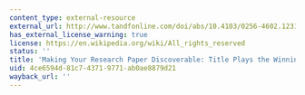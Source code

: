 ```yaml
---
content_type: external-resource
external_url: http://www.tandfonline.com/doi/abs/10.4103/0256-4602.123113
has_external_license_warning: true
license: https://en.wikipedia.org/wiki/All_rights_reserved
status: ''
title: 'Making Your Research Paper Discoverable: Title Plays the Winning Trick'
uid: 4ce6594d-81c7-4371-9771-ab0ae8879d21
wayback_url: ''
---
```

